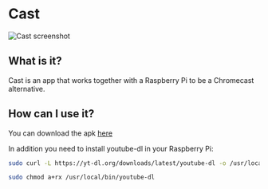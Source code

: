 # Cast

![Cast screenshot](https://i.postimg.cc/mZ8JXWnc/Screenshot-20191027-153349.jpg)

## What is it?

Cast is an app that works together with a Raspberry Pi to be a Chromecast alternative.

## How can I use it?

You can download the apk [here](https://drive.google.com/open?id=1Pjrm_tHS1EZXUf8u1y7tPpmWPF-IvSPG)

In addition you need to install youtube-dl in your Raspberry Pi:

```bash
sudo curl -L https://yt-dl.org/downloads/latest/youtube-dl -o /usr/local/bin/youtube-dl

sudo chmod a+rx /usr/local/bin/youtube-dl
```
